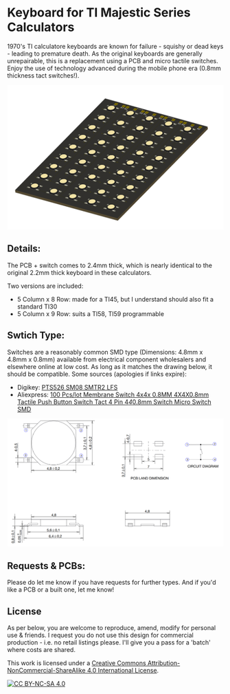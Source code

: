 # Keyboard for TI Majestic Series Calculators #

1970's TI calculatore keyboards are known for failure - squishy or dead keys - leading to premature death.
As the original keyboards are generally unrepairable, this is a replacement using a PCB and micro tactile switches.
Enjoy the use of technology advanced during the mobile phone era (0.8mm thickness tact switches!).

![image](render.png)

## Details: ##

The PCB + switch comes to 2.4mm thick, which is nearly identical to the original 2.2mm thick keyboard in these calculators.

Two versions are included:
* 5 Column x 8 Row: made for a TI45, but I understand should also fit a standard TI30
* 5 Column x 9 Row: suits a TI58, TI59 programmable

## Swtich Type: ##

Switches are a reasonably common SMD type (Dimensions: 4.8mm x 4.8mm x 0.8mm) available from electrical component wholesalers and elsewhere online at low cost.
As long as it matches the drawing below, it should be compatible.
Some sources (apologies if links expire):
* Digikey: [PTS526 SM08 SMTR2 LFS](https://www.digikey.com.au/short/9qb5pmcp)
* Aliexpress: [100 Pcs/lot Membrane Switch 4x4x 0.8MM 4X4X0.8mm Tactile Push Button Switch Tact 4 Pin 4*4*0.8mm Switch Micro Switch SMD](https://www.aliexpress.com/item/4001331647427.html)

![image](tactswitch.png)

## Requests & PCBs:

Please do let me know if you have requests for further types.
And if you'd like a PCB or a built one, let me know!

## License

As per below, you are welcome to reproduce, amend, modify for personal use & friends.
I request you do not use this design for commercial production - i.e. no retail listings please. I'll give you a pass for a 'batch' where costs are shared.

This work is licensed under a
[Creative Commons Attribution-NonCommercial-ShareAlike 4.0 International License][cc-by-nc-sa].

[![CC BY-NC-SA 4.0][cc-by-nc-sa-image]][cc-by-nc-sa]

[cc-by-nc-sa]: http://creativecommons.org/licenses/by-nc-sa/4.0/
[cc-by-nc-sa-image]: https://licensebuttons.net/l/by-nc-sa/4.0/88x31.png
[cc-by-nc-sa-shield]: https://img.shields.io/badge/License-CC%20BY--NC--SA%204.0-lightgrey.svg
